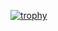 [![trophy](https://github-profile-trophy.vercel.app/?username=idpetersen)](https://github.com/ryo-ma/github-profile-trophy)

<!--
**idpetersen/idpetersen** is a ✨ _special_ ✨ repository because its `README.md` (this file) appears on your GitHub profile.

[![typograssy](https://typograssy.deno.dev/api?text=Welcome!)](https://github.com/kawarimidoll/typograssy)

